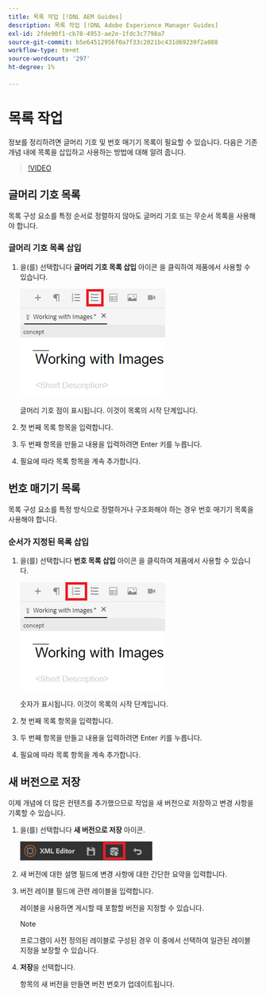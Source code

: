 ```yaml
---
title: 목록 작업 [!DNL AEM Guides]
description: 목록 작업 [!DNL Adobe Experience Manager Guides]
exl-id: 2fde90f1-cb78-4953-ae2e-1fdc3c7798a7
source-git-commit: b5e64512956f0a7f33c2021bc431d69239f2a088
workflow-type: tm+mt
source-wordcount: '297'
ht-degree: 1%

---
```


# 목록 작업

정보를 정리하려면 글머리 기호 및 번호 매기기 목록이 필요할 수 있습니다. 다음은 기존 개념 내에 목록을 삽입하고 사용하는 방법에 대해 알려 줍니다.

>[!VIDEO](https://video.tv.adobe.com/v/336658?quality=12&learn=on)

## 글머리 기호 목록

목록 구성 요소를 특정 순서로 정렬하지 않아도 글머리 기호 또는 무순서 목록을 사용해야 합니다.

### 글머리 기호 목록 삽입

1. 을(를) 선택합니다 **글머리 기호 목록 삽입** 아이콘 을 클릭하여 제품에서 사용할 수 있습니다.

   ![글머리 기호 목록 삽입 아이콘](images/lesson-6/insert-bulleted-list.png)

   글머리 기호 점이 표시됩니다. 이것이 목록의 시작 단계입니다.

1. 첫 번째 목록 항목을 입력합니다.
1. 두 번째 항목을 만들고 내용을 입력하려면 Enter 키를 누릅니다.
1. 필요에 따라 목록 항목을 계속 추가합니다.

## 번호 매기기 목록

목록 구성 요소를 특정 방식으로 정렬하거나 구조화해야 하는 경우 번호 매기기 목록을 사용해야 합니다.

### 순서가 지정된 목록 삽입

1. 을(를) 선택합니다 **번호 목록 삽입** 아이콘 을 클릭하여 제품에서 사용할 수 있습니다.

   ![번호 목록 삽입 아이콘](images/lesson-6/insert-numbered-list.png)

   숫자가 표시됩니다. 이것이 목록의 시작 단계입니다.

1. 첫 번째 목록 항목을 입력합니다.
1. 두 번째 항목을 만들고 내용을 입력하려면 Enter 키를 누릅니다.
1. 필요에 따라 목록 항목을 계속 추가합니다.

## 새 버전으로 저장

이제 개념에 더 많은 컨텐츠를 추가했으므로 작업을 새 버전으로 저장하고 변경 사항을 기록할 수 있습니다.

1. 을(를) 선택합니다 **새 버전으로 저장** 아이콘.

   ![새 버전으로 저장 아이콘](images/common/save-as-new-version.png)

1. 새 버전에 대한 설명 필드에 변경 사항에 대한 간단한 요약을 입력합니다.
1. 버전 레이블 필드에 관련 레이블을 입력합니다.

   레이블을 사용하면 게시할 때 포함할 버전을 지정할 수 있습니다.

   >[!NOTE]
   > 
   > 프로그램이 사전 정의된 레이블로 구성된 경우 이 중에서 선택하여 일관된 레이블 지정을 보장할 수 있습니다.

1. **저장**&#x200B;을 선택합니다.

   항목의 새 버전을 만들면 버전 번호가 업데이트됩니다.
